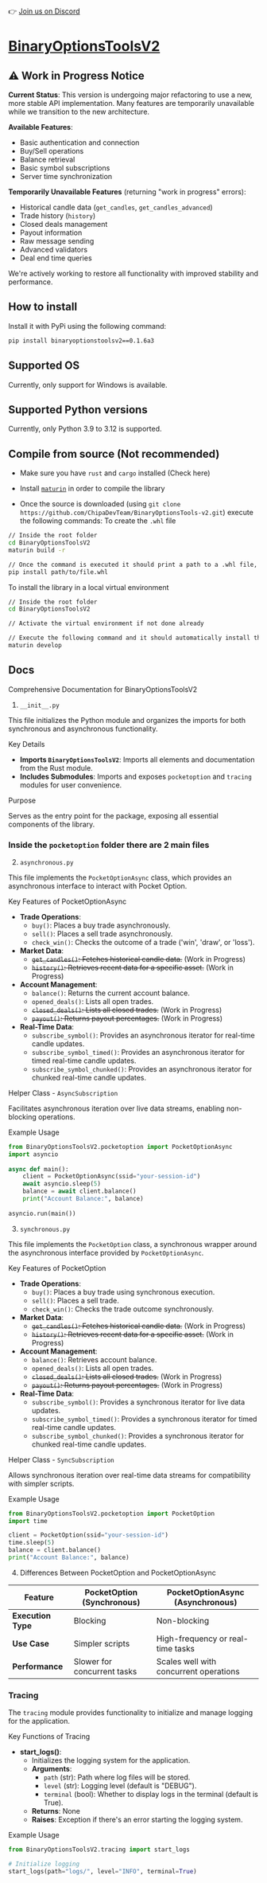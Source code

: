 👉 [Join us on Discord](https://discord.gg/T3FGXcmd)
# [BinaryOptionsToolsV2](https://github.com/ChipaDevTeam/BinaryOptionsTools-v2/tree/0.1.6a4)

## ⚠️ Work in Progress Notice

**Current Status**: This version is undergoing major refactoring to use a new, more stable API implementation. Many features are temporarily unavailable while we transition to the new architecture.

**Available Features**:
- Basic authentication and connection
- Buy/Sell operations
- Balance retrieval
- Basic symbol subscriptions
- Server time synchronization

**Temporarily Unavailable Features** (returning "work in progress" errors):
- Historical candle data (`get_candles`, `get_candles_advanced`)
- Trade history (`history`)
- Closed deals management
- Payout information
- Raw message sending
- Advanced validators
- Deal end time queries

We're actively working to restore all functionality with improved stability and performance.

## How to install
Install it with PyPi using the following command:
```bash
pip install binaryoptionstoolsv2==0.1.6a3
```

## Supported OS
Currently, only support for Windows is available.

## Supported Python versions
Currently, only Python 3.9 to 3.12 is supported.

## Compile from source (Not recommended)
* Make sure you have `rust` and `cargo` installed (Check here)

* Install [`maturin`](https://www.maturin.rs/installation) in order to compile the library

* Once the source is downloaded (using `git clone https://github.com/ChipaDevTeam/BinaryOptionsTools-v2.git`) execute the following commands:
To create the `.whl` file
```bash
// Inside the root folder
cd BinaryOptionsToolsV2
maturin build -r 

// Once the command is executed it should print a path to a .whl file, copy it and then run
pip install path/to/file.whl
```

To install the library in a local virtual environment
```bash
// Inside the root folder
cd BinaryOptionsToolsV2

// Activate the virtual environment if not done already 

// Execute the following command and it should automatically install the library in the VM
maturin develop
```

## Docs
Comprehensive Documentation for BinaryOptionsToolsV2 

1. `__init__.py` 

This file initializes the Python module and organizes the imports for both synchronous and asynchronous functionality. 

Key Details 

- **Imports `BinaryOptionsToolsV2`**: Imports all elements and documentation from the Rust module. 
- **Includes Submodules**: Imports and exposes `pocketoption` and `tracing` modules for user convenience. 

Purpose 

Serves as the entry point for the package, exposing all essential components of the library. 

### Inside the `pocketoption` folder there are 2 main files
2. `asynchronous.py` 

This file implements the `PocketOptionAsync` class, which provides an asynchronous interface to interact with Pocket Option. 

Key Features of PocketOptionAsync 

- **Trade Operations**: 
  - `buy()`: Places a buy trade asynchronously. 
  - `sell()`: Places a sell trade asynchronously. 
  - `check_win()`: Checks the outcome of a trade ('win', 'draw', or 'loss'). 
- **Market Data**: 
  - ~~`get_candles()`: Fetches historical candle data.~~ (Work in Progress)
  - ~~`history()`: Retrieves recent data for a specific asset.~~ (Work in Progress)
- **Account Management**: 
  - `balance()`: Returns the current account balance. 
  - `opened_deals()`: Lists all open trades. 
  - ~~`closed_deals()`: Lists all closed trades.~~ (Work in Progress)
  - ~~`payout()`: Returns payout percentages.~~ (Work in Progress)
- **Real-Time Data**: 
  - `subscribe_symbol()`: Provides an asynchronous iterator for real-time candle updates. 
  - `subscribe_symbol_timed()`: Provides an asynchronous iterator for timed real-time candle updates.
  - `subscribe_symbol_chunked()`: Provides an asynchronous iterator for chunked real-time candle updates.

Helper Class - `AsyncSubscription` 

Facilitates asynchronous iteration over live data streams, enabling non-blocking operations. 

Example Usage 

```python
from BinaryOptionsToolsV2.pocketoption import PocketOptionAsync 
import asyncio 
 
async def main(): 
    client = PocketOptionAsync(ssid="your-session-id") 
    await asyncio.sleep(5)
    balance = await client.balance() 
    print("Account Balance:", balance) 
 
asyncio.run(main()) 
``` 

3. `synchronous.py` 

This file implements the `PocketOption` class, a synchronous wrapper around the asynchronous interface provided by `PocketOptionAsync`. 

Key Features of PocketOption 

- **Trade Operations**: 
  - `buy()`: Places a buy trade using synchronous execution. 
  - `sell()`: Places a sell trade. 
  - `check_win()`: Checks the trade outcome synchronously. 
- **Market Data**: 
  - ~~`get_candles()`: Fetches historical candle data.~~ (Work in Progress)
  - ~~`history()`: Retrieves recent data for a specific asset.~~ (Work in Progress)
- **Account Management**: 
  - `balance()`: Retrieves account balance. 
  - `opened_deals()`: Lists all open trades. 
  - ~~`closed_deals()`: Lists all closed trades.~~ (Work in Progress)
  - ~~`payout()`: Returns payout percentages.~~ (Work in Progress)
- **Real-Time Data**: 
  - `subscribe_symbol()`: Provides a synchronous iterator for live data updates. 
  - `subscribe_symbol_timed()`: Provides a synchronous iterator for timed real-time candle updates.
  - `subscribe_symbol_chunked()`: Provides a synchronous iterator for chunked real-time candle updates.

Helper Class - `SyncSubscription` 

Allows synchronous iteration over real-time data streams for compatibility with simpler scripts. 

Example Usage 

```python
from BinaryOptionsToolsV2.pocketoption import PocketOption 
import time

client = PocketOption(ssid="your-session-id") 
time.sleep(5)
balance = client.balance() 
print("Account Balance:", balance) 
```

4. Differences Between PocketOption and PocketOptionAsync 

| Feature                | PocketOption (Synchronous) | PocketOptionAsync (Asynchronous) | 
|------------------------|----------------------------|----------------------------------| 
| **Execution Type**     | Blocking                  | Non-blocking                    | 
| **Use Case**           | Simpler scripts           | High-frequency or real-time tasks | 
| **Performance**        | Slower for concurrent tasks | Scales well with concurrent operations | 

### Tracing

The `tracing` module provides functionality to initialize and manage logging for the application.

Key Functions of Tracing

- **start_logs()**:
  - Initializes the logging system for the application.
  - **Arguments**:
    - `path` (str): Path where log files will be stored.
    - `level` (str): Logging level (default is "DEBUG").
    - `terminal` (bool): Whether to display logs in the terminal (default is True).
  - **Returns**: None
  - **Raises**: Exception if there's an error starting the logging system.

Example Usage

```python
from BinaryOptionsToolsV2.tracing import start_logs

# Initialize logging
start_logs(path="logs/", level="INFO", terminal=True)
```
